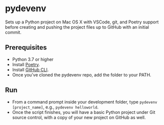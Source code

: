 # pydevenv
Sets up a Python project on Mac OS X with VSCode, git, and Poetry support before creating and pushing the project files up to GitHub with an initial commit.

## Prerequisites
* Python 3.7 or higher
* Install [Poetry](https://python-poetry.org).
* Install [GitHub CLI](https://cli.github.com).
* Once you've cloned the pydevenv repo, add the folder to your PATH.

## Run 
* From a command prompt inside your development folder, type `pydevenv [project_name]`, e.g., `pydevenv helloworld`.
* Once the script finishes, you will have a basic Python project under Git source control, with a copy of your new project on GitHub as well.
